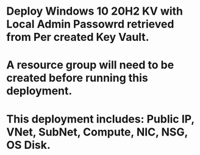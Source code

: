 # Deploy Windows 10 20H2 KV with Local Admin Passowrd retrieved from Per created Key Vault.
# A resource group will need to be created before running this deployment.
# This deployment includes: Public IP, VNet, SubNet, Compute, NIC, NSG, OS Disk.